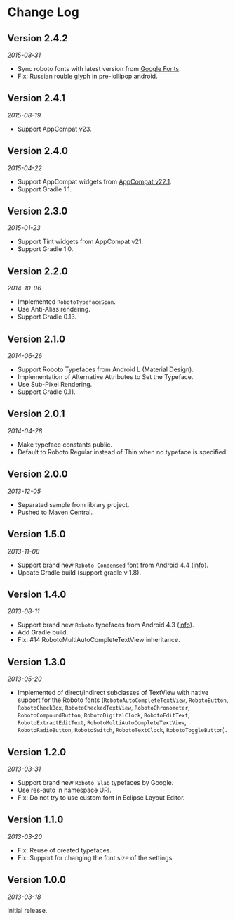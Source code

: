 Change Log
==========


## Version 2.4.2

_2015-08-31_

 * Sync roboto fonts with latest version from [Google Fonts](https://www.google.com/fonts/specimen/Roboto).
 * Fix: Russian rouble glyph in pre-lollipop android.


## Version 2.4.1

_2015-08-19_

 * Support AppCompat v23.


## Version 2.4.0

_2015-04-22_

 * Support AppCompat widgets from [AppCompat v22.1](http://android-developers.blogspot.ru/2015/04/android-support-library-221.html).
 * Support Gradle 1.1.


## Version 2.3.0

_2015-01-23_

 * Support Tint widgets from AppCompat v21.
 * Support Gradle 1.0.


## Version 2.2.0

_2014-10-06_

 * Implemented `RobotoTypefaceSpan`.
 * Use Anti-Alias rendering.
 * Support Gradle 0.13.


## Version 2.1.0

_2014-06-26_

 * Support Roboto Typefaces from Android L (Material Design).
 * Implementation of Alternative Attributes to Set the Typeface.
 * Use Sub-Pixel Rendering.
 * Support Gradle 0.11.


## Version 2.0.1

_2014-04-28_

 * Make typeface constants public.
 * Default to Roboto Regular instead of Thin when no typeface is specified.


## Version 2.0.0

_2013-12-05_

 * Separated sample from library project.
 * Pushed to Maven Central.


## Version 1.5.0

_2013-11-06_

 * Support brand new `Roboto Condensed` font from Android 4.4 ([info](http://www.theverge.com/2013/10/31/5049672/android-kit-kat-4-4-google-software-operating-system)).
 * Update Gradle build (support gradle v 1.8).


## Version 1.4.0

_2013-08-11_

 * Support brand new `Roboto` typefaces from Android 4.3 ([info](http://www.androidpolice.com/2013/06/29/typeface-teardown-roboto-gets-a-facelift-in-android-4-3/)).
 * Add Gradle build.
 * Fix: #14 RobotoMultiAutoCompleteTextView inheritance.


## Version 1.3.0

_2013-05-20_

 * Implemented of direct/indirect subclasses of TextView with native support for the Roboto fonts (`RobotoAutoCompleteTextView`, `RobotoButton`, `RobotoCheckBox`, `RobotoCheckedTextView`, `RobotoChronometer`, `RobotoCompoundButton`, `RobotoDigitalClock`, `RobotoEditText`, `RobotoExtractEditText`, `RobotoMultiAutoCompleteTextView`, `RobotoRadioButton`, `RobotoSwitch`, `RobotoTextClock`, `RobotoToggleButton`).


## Version 1.2.0

_2013-03-31_

 * Support brand new `Roboto Slab` typefaces by Google.
 * Use res-auto in namespace URI.
 * Fix: Do not try to use custom font in Eclipse Layout Editor.


## Version 1.1.0

_2013-03-20_

 * Fix: Reuse of created typefaces.
 * Fix: Support for changing the font size of the settings.


## Version 1.0.0

_2013-03-18_

Initial release.
